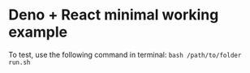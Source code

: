# Deno + React minimal working example

To test, use the following command in terminal: `bash /path/to/folder run.sh`
